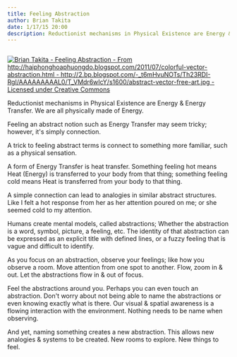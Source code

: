 ```yaml
---
title: Feeling Abstraction
author: Brian Takita
date: 1/17/15 20:00
description: Reductionist mechanisms in Physical Existence are Energy & Energy Transfer. We are all physically made of Energy. Feeling an abstract notion such as Energy Transfer may seem tricky; however, it's simply connection. A trick to feeling abstract terms is connect to something more familiar, such as a physical sensation.
---
```


```js exec frontmatter
```

<a href="/posts/feeling-abstraction/">
<img
	src="/images/feeling-abstraction.jpg"
	alt="Brian Takita - Feeling Abstraction - From http://haiphonghoaphuongdo.blogspot.com/2011/07/colorful-vector-abstraction.html - http://2.bp.blogspot.com/-_t6mHvuNOTs/Th23RDI-RgI/AAAAAAAAAL0/T_VMdr6wIcY/s1600/abstract-vector-free-art.jpg - Licensed under Creative Commons"
/>
</a>

Reductionist mechanisms in Physical Existence are Energy & Energy Transfer. We are all physically made of Energy.

Feeling an abstract notion such as Energy Transfer may seem tricky; however, it's simply connection.

A trick to feeling abstract terms is connect to something more familiar, such as a physical sensation.

<!--more-->

A form of Energy Transfer is heat transfer. Something feeling hot means Heat (Energy) is transferred to your body from that thing; something feeling cold means Heat is transferred from your body to that thing.

A simple connection can lead to analogies in similar abstract structures. Like I felt a hot response from her as her attention poured on me; or she seemed cold to my attention.

Humans create mental models, called abstractions; Whether the abstraction is a word, symbol, picture, a feeling, etc. The identity of that abstraction can be expressed as an explicit title with defined lines, or a fuzzy feeling that is vague and difficult to identify.

As you focus on an abstraction, observe your feelings; like how you observe a room. Move attention from one spot to another. Flow, zoom in & out. Let the abstractions flow in & out of focus.

Feel the abstractions around you. Perhaps you can even touch an abstraction. Don't worry about not being able to name the abstractions or even knowing exactly what is there. Our visual & spatial awareness is a flowing interaction with the environment. Nothing needs to be name when observing.

And yet, naming something creates a new abstraction. This allows new analogies & systems to be created. New rooms to explore. New things to feel.
